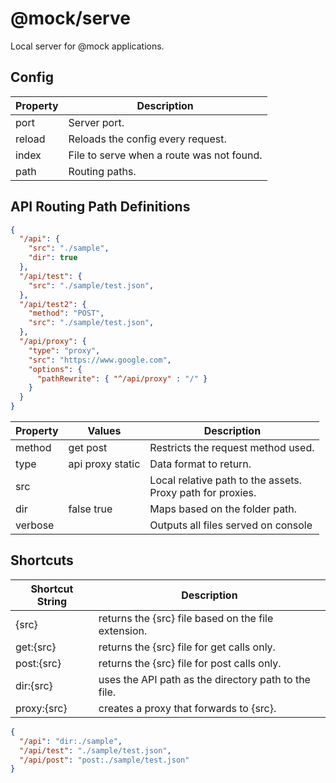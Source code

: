 # @mock/serve

Local server for @mock applications.


## Config

| Property | Description |
| -------- | ----------- |
| port     | Server port. |
| reload   | Reloads the config every request. |
| index    | File to serve when a route was not found. |
| path     | Routing paths. |


## API Routing Path Definitions

```json
{
  "/api": { 
    "src": "./sample",
    "dir": true
  },
  "/api/test": {
    "src": "./sample/test.json",
  },
  "/api/test2": {
    "method": "POST",
    "src": "./sample/test.json",
  },
  "/api/proxy": {
    "type": "proxy",
    "src": "https://www.google.com",
    "options": { 
      "pathRewrite": { "^/api/proxy" : "/" }
    }
  }
}
```

| Property | Values | Description |
| -------- | ------- | ----------- |
| method   | get post | Restricts the request method used. |
| type     | api proxy static | Data format to return. |
| src      | | Local relative path to the assets. <br> Proxy path for proxies.|
| dir      | false true | Maps based on the folder path. |
| verbose  | | Outputs all files served on console |



## Shortcuts

| Shortcut String | Description | 
| --- | --- |
| {src} | returns the {src} file based on the file extension. |
| get:{src} | returns the {src} file for get calls only. |
| post:{src} | returns the {src} file for post calls only. |
| dir:{src} | uses the API path as the directory path to the file. |
| proxy:{src} | creates a proxy that forwards to {src}. |

```json
{
  "/api": "dir:./sample",
  "/api/test": "./sample/test.json",
  "/api/post": "post:./sample/test.json"
}
```